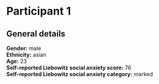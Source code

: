 # Participant 1

## General details
__Gender:__ male <br/>
__Ethnicity:__ asian <br/>
__Age:__ 23 <br/>
__Self-reported Liebowitz social anxiety score:__ 76 <br/>
__Self-reported Liebowitz social anxiety category:__ marked <br/>
